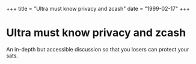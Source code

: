 +++
title = "Ultra must know privacy and zcash"
date = "1999-02-17"
+++



# Ultra must know privacy and zcash

An in-depth but accessible discussion so that you losers can protect your sats.

